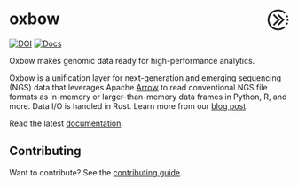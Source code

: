 # oxbow <a href="https://github.com/abdenlab/oxbow"><img align="right" src="./docs/_static/logo.svg" height="38"></img></a>
[![DOI](https://zenodo.org/badge/641466193.svg)](https://zenodo.org/doi/10.5281/zenodo.10573864)
[![Docs](https://readthedocs.org/projects/cooler/badge/?version=latest)](https://app.readthedocs.org/projects/oxbow/)

Oxbow makes genomic data ready for high-performance analytics.

Oxbow is a unification layer for next-generation and emerging sequencing (NGS)
data that leverages Apache [Arrow](https://arrow.apache.org/) to read conventional NGS file formats as in-memory or larger-than-memory data frames in Python, R, and more. Data I/O is handled in Rust. Learn more from our 
[blog post](https://open.substack.com/pub/lifeinbytes/p/breaking-out-of-bioinformatic-data-silos?r=jue12&utm_campaign=post&utm_medium=web).

Read the latest [documentation](https://oxbow.readthedocs.io/).

## Contributing

Want to contribute? See the [contributing guide](https://oxbow.readthedocs.io/en/latest/contributing-guide/).
